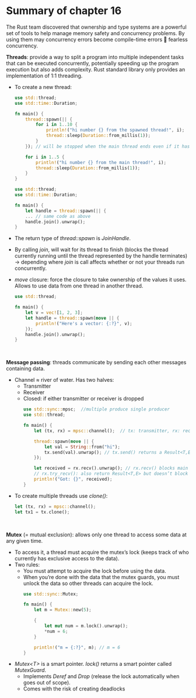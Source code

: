 # Summary of chapter 16

The Rust team discovered that ownership and type systems are a powerful set of tools to help manage memory safety and concurrency problems. By using them may concurrency errors become compile-time errors  fearless concurrency.

**Threads**: provide a way to split a program into multiple independent tasks that can be executed concurrently, potentially speeding up the program execution but also adds complexity.
Rust standard library only provides an implementation of 1:1 threading.
- To create a new thread:
    ```rust
    use std::thread;
    use std::time::Duration;

    fn main() {
        thread::spawn(|| {
            for i in 1..10 {
                println!("hi number {} from the spawned thread!", i);
                thread::sleep(Duration::from_millis(1));
            }
        }); // will be stopped when the main thread ends even if it has not finished running

        for i in 1..5 {
            println!("hi number {} from the main thread!", i);
            thread::sleep(Duration::from_millis(1));
        }
    }
    ```
    ```rust
    use std::thread;
    use std::time::Duration;

    fn main() {
        let handle = thread::spawn(|| {
        ... // same code as above
        handle.join().unwrap();
    }
    ```

- The return type of _thread::spawn_ is _JoinHandle_. 
- By calling _join_, will wait for its thread to finish (blocks the thread currently running until the thread represented by the handle terminates) 
 -> depending where _join_ is call affects whether or not your threads run concurrently.
- _move_ closure: force the closure to take ownership of the values it uses. Allows to use data from one thread in another thread.
    ```rust
    use std::thread;

    fn main() {
        let v = vec![1, 2, 3];
        let handle = thread::spawn(move || {
            println!("Here's a vector: {:?}", v);
        });
        handle.join().unwrap();
    }
    ```
    
&nbsp;
&nbsp;

**Message passing**: threads communicate by sending each other messages containing data.
- Channel ≈ river of water. Has two halves:
  - Transmitter
  - Receiver
  - Closed: if either transmitter or receiver is dropped
    ```rust
    use std::sync::mpsc;  //multiple produce single producer
    use std::thread;
    
    fn main() {
        let (tx, rx) = mpsc::channel();  // tx: transmitter, rx: receiver

        thread::spawn(move || {
            let val = String::from("hi");
            tx.send(val).unwrap(); // tx.send() returns a Result<T,E> 
        });

        let received = rx.recv().unwrap(); // rx.recv() blocks main thread until a value is sent down the channel, return Result<T,E>
        // rx.try_recv(): also return Result<T,E> but doesn’t block thread -> useful if want to do other work while checking from time to time if received a message (by using a loop)
        println!("Got: {}", received);
    }
    ```
- To create multiple threads use _clone()_:
    ```rust
    let (tx, rx) = mpsc::channel();
    let tx1 = tx.clone();
    ```
    
&nbsp;
&nbsp;

**Mutex** (= mutual exclusion): allows only one thread to access some data at any given time. 
- To access it, a thread must acquire the mutex’s lock (keeps track of who currently has exclusive access to the data). 
- Two rules:
  - You must attempt to acquire the lock before using the data.
  - When you’re done with the data that the mutex guards, you must unlock the data so other threads can acquire the lock.
      ```rust
      use std::sync::Mutex;

      fn main() {
          let m = Mutex::new(5);

          {
              let mut num = m.lock().unwrap();
              *num = 6;
          }

          println!("m = {:?}", m); // m = 6
      }
      ```
- _Mutex\<T\>_ is a smart pointer. _lock()_ returns a smart pointer called _MutexGuard_.
  - Implements _Deref_ and _Drop_ (release the lock automatically when goes out of scope).
  - Comes with the risk of creating deadlocks

